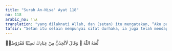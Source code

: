 ```yaml
---
title: "Surah An-Nisa' Ayat 118"
no: 118
arabic_no: ١١٨
translation: "yang dilaknati Allah, dan (setan) itu mengatakan, “Aku pasti akan mengambil bagian tertentu dari hamba-hamba-Mu,"
tafsir: "Setan itu selain mempunyai sifat durhaka, ia juga telah mendapat laknat dan murka dari Allah. Mereka telah bertambah jauh dari rahmat dan karunia-Nya, karena mereka selalu berusaha mengajak manusia mengerjakan kejahatan dan mengerjakan larangan-larangannya, dengan membisik-bisikan dan menjadikan manusia memandang baik perbuatan-perbuatan terlarang itu.\n\nSetan menyatakan kepada Allah bahwa ia akan mempengaruhi sebagian manusia, sehingga mereka mengikuti kehendaknya, serta menjadi hamba yang durhaka seperti dia. Pernyataan ini akan dilaksanakannya dengan segala macam cara dan usaha dan dengan segala kepandaian yang ada padanya.\n\nDipahami pula dari ayat ini bahwa manusia itu ada yang taat kepada Allah dan tidak dapat digoda setan serta ada pula yang tidak taat kepada Allah dan dapat digodanya. Hal ini sesuai dengan firman Allah yang menyatakan bahwa manusia itu mempunyai kesediaan untuk berbuat baik dan kesediaan untuk berbuat jahat. Allah berfirman:\n\nDan Kami telah menunjukkan kepadanya dua jalan (kebajikan dan kejahatan). (al-Balad/90:10).\n\nSetan berusaha memanfaatkan potensi untuk berbuat jahat yang ada pada manusia untuk melaksanakan pernyataannya kepada Allah. Pada sebagian manusia potensi untuk berbuat jahat itu tidak dapat dimanfaatkan oleh setan, karena potensi untuk itu telah dihambat pertumbuhannya oleh potensi kebaikan yang telah berkembang dan tumbuh pada dirinya."
---
```

لَّعَنَهُ اللّٰهُ ۘ وَقَالَ لَاَتَّخِذَنَّ مِنْ عِبَادِكَ نَصِيْبًا مَّفْرُوْضًاۙ